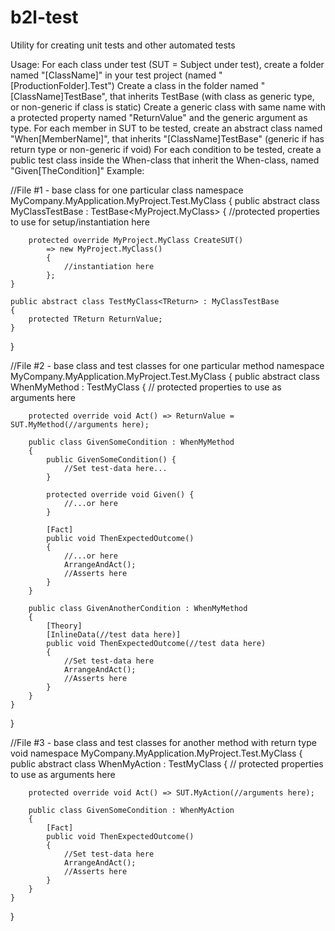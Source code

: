 # b2l-test

Utility for creating unit tests and other automated tests

Usage:
For each class under test (SUT = Subject under test), create a folder named "[ClassName]" in your test project (named "[ProductionFolder].Test")
Create a class in the folder named "[ClassName]TestBase", that inherits TestBase (with class as generic type, or non-generic if class is static)
Create a generic class with same name with a protected property named "ReturnValue" and the generic argument as type.
For each member in SUT to be tested, create an abstract class named "When[MemberName]", that inherits "[ClassName]TestBase" (generic if has return type or non-generic if void)
For each condition to be tested, create a public test class inside the When-class that inherit the When-class, named "Given[TheCondition]"
Example:

//File #1 - base class for one particular class
namespace MyCompany.MyApplication.MyProject.Test.MyClass
{
    public abstract class MyClassTestBase : TestBase<MyProject.MyClass>
    {
        //protected properties to use for setup/instantiation here

        protected override MyProject.MyClass CreateSUT()
            => new MyProject.MyClass()
            {
                //instantiation here
            };
    }

    public abstract class TestMyClass<TReturn> : MyClassTestBase
    {
        protected TReturn ReturnValue;
    }
}

//File #2 - base class and test classes for one particular method
namespace MyCompany.MyApplication.MyProject.Test.MyClass
{
    public abstract class WhenMyMethod : TestMyClass<MyReturnValue>
    {
        // protected properties to use as arguments here

        protected override void Act() => ReturnValue = SUT.MyMethod(//arguments here);

        public class GivenSomeCondition : WhenMyMethod
        {
            public GivenSomeCondition() {
                //Set test-data here...
            }

            protected override void Given() { 
                //...or here            
            }

            [Fact]
            public void ThenExpectedOutcome()
            {
                //...or here            
                ArrangeAndAct();
                //Asserts here
            }
        }

        public class GivenAnotherCondition : WhenMyMethod
        {
            [Theory]
            [InlineData(//test data here)]
            public void ThenExpectedOutcome(//test data here)
            {
                //Set test-data here
                ArrangeAndAct();
                //Asserts here
            }
        }
    }
}

//File #3 - base class and test classes for another method with return type void
namespace MyCompany.MyApplication.MyProject.Test.MyClass
{
    public abstract class WhenMyAction : TestMyClass
    {
        // protected properties to use as arguments here

        protected override void Act() => SUT.MyAction(//arguments here);

        public class GivenSomeCondition : WhenMyAction
        {
            [Fact]
            public void ThenExpectedOutcome()
            {
                //Set test-data here
                ArrangeAndAct();
                //Asserts here
            }
        }
    }
}